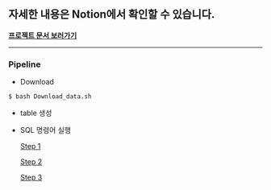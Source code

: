 ## 자세한 내용은 Notion에서 확인할 수 있습니다.
**[프로젝트 문서 보러가기](https://tiny-mackerel-99c.notion.site/T1DM-vs-T2DM-1af8c03f617080928e90c66e493616d2)**

---
### Pipeline
* Download
```sh
$ bash Download_data.sh
```

* table 생성
* SQL 명령어 실행

    [Step 1](./SQL/step_1.txt)

    [Step 2](./SQL/step_2.txt)
    
    [Step 3](./SQL/step_3.txt)
